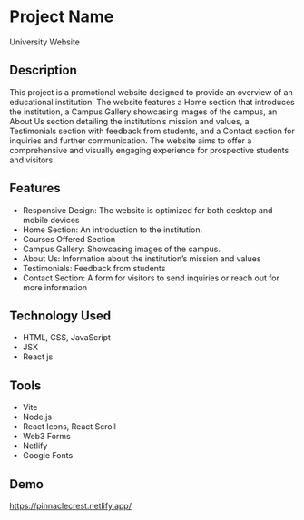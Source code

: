 # Project Name
University Website

## Description
This project is a promotional website designed to provide an overview of an educational institution. The website features a Home section that introduces the institution, a Campus Gallery showcasing images of the campus, an About Us section detailing the institution’s mission and values, a Testimonials section with feedback from students, and a Contact section for inquiries and further communication. The website aims to offer a comprehensive and visually engaging experience for prospective students and visitors.

## Features
- Responsive Design: The website is optimized for both desktop and mobile devices
- Home Section: An introduction to the institution.
- Courses Offered Section
- Campus Gallery: Showcasing images of the campus.
- About Us: Information about the institution’s mission and values
- Testimonials: Feedback from students
- Contact Section: A form for visitors to send inquiries or reach out for more information

## Technology Used
- HTML, CSS, JavaScript
- JSX
- React js

## Tools
- Vite
- Node.js
- React Icons, React Scroll
- Web3 Forms
- Netlify
- Google Fonts


## Demo
https://pinnaclecrest.netlify.app/

